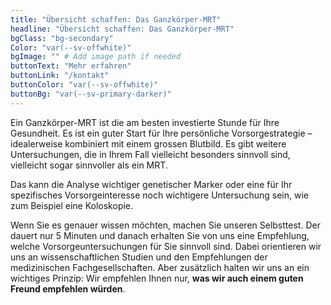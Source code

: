 ```yaml
---
title: "Übersicht schaffen: Das Ganzkörper-MRT"
headline: "Übersicht schaffen: Das Ganzkörper-MRT"
bgClass: "bg-secondary"
Color: "var(--sv-offwhite)"
bgImage: "" # Add image path if needed
buttonText: "Mehr erfahren"
buttonLink: "/kontakt"
buttonColor: "var(--sv-offwhite)"
buttonBg: "var(--sv-primary-darker)"
---
```


Ein Ganzkörper-MRT ist die am besten investierte Stunde für Ihre Gesundheit. Es ist ein guter Start für Ihre persönliche Vorsorgestrategie – idealerweise kombiniert mit einem grossen Blutbild. Es gibt weitere Untersuchungen, die in Ihrem Fall vielleicht besonders sinnvoll sind, vielleicht sogar sinnvoller als ein MRT.

Das kann die Analyse wichtiger genetischer Marker oder eine für Ihr spezifisches Vorsorgeinteresse noch wichtigere Untersuchung sein, wie zum Beispiel eine Koloskopie.

Wenn Sie es genauer wissen möchten, machen Sie unseren Selbsttest. Der dauert nur 5 Minuten und danach erhalten Sie von uns eine Empfehlung, welche Vorsorgeuntersuchungen für Sie sinnvoll sind. Dabei orientieren wir uns an wissenschaftlichen Studien und den Empfehlungen der medizinischen Fachgesellschaften. Aber zusätzlich halten wir uns an ein wichtiges Prinzip: Wir empfehlen Ihnen nur, **was wir auch einem guten Freund empfehlen würden**.

